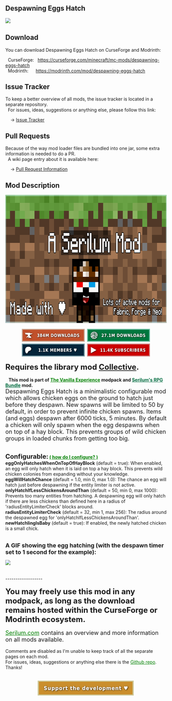 <h2>Despawning Eggs Hatch</h2>
<p><a href="https://github.com/Serilum/Despawning-Eggs-Hatch"><img src="https://serilum.com/assets/data/logo/despawning-eggs-hatch.png"></a></p><h2>Download</h2>
<p>You can download Despawning Eggs Hatch on CurseForge and Modrinth:</p><p>&nbsp;&nbsp;CurseForge: &nbsp;&nbsp;<a href="https://curseforge.com/minecraft/mc-mods/despawning-eggs-hatch">https://curseforge.com/minecraft/mc-mods/despawning-eggs-hatch</a><br>&nbsp;&nbsp;Modrinth: &nbsp;&nbsp;&nbsp;&nbsp;&nbsp;<a href="https://modrinth.com/mod/despawning-eggs-hatch">https://modrinth.com/mod/despawning-eggs-hatch</a></p>
<h2>Issue Tracker</h2>
<p>To keep a better overview of all mods, the issue tracker is located in a separate repository.<br>&nbsp;&nbsp;For issues, ideas, suggestions or anything else, please follow this link:</p>
<p>&nbsp;&nbsp;&nbsp;&nbsp;-> <a href="https://serilum.com/url/issue-tracker">Issue Tracker</a></p>
<h2>Pull Requests</h2>
<p>Because of the way mod loader files are bundled into one jar, some extra information is needed to do a PR.<br>&nbsp;&nbsp;A wiki page entry about it is available here:</p>
<p>&nbsp;&nbsp;&nbsp;&nbsp;-> <a href="https://serilum.com/url/pull-requests">Pull Request Information</a></p>
<h2>Mod Description</h2>
<p style="text-align:center"><a href="https://serilum.com/" target="_blank" rel="nofollow"><img src="https://github.com/Serilum/.cdn/raw/main/description/header/header.png" alt="" width="838" height="400"></a></p>
<p style="text-align:center"><a href="https://curseforge.com/members/serilum/projects" target="_blank" rel="nofollow"><img src="https://raw.githubusercontent.com/Serilum/.data-workflow/main/badges/svg/curseforge.svg" width="200"></a> <a href="https://modrinth.com/user/Serilum" target="_blank" rel="nofollow"><img src="https://raw.githubusercontent.com/Serilum/.data-workflow/main/badges/svg/modrinth.svg" width="200"></a> <a href="https://patreon.com/serilum" target="_blank" rel="nofollow"><img src="https://raw.githubusercontent.com/Serilum/.data-workflow/main/badges/svg/patreon.svg" width="200"></a> <a href="https://youtube.com/@serilum" target="_blank" rel="nofollow"><img src="https://raw.githubusercontent.com/Serilum/.data-workflow/main/badges/svg/youtube.svg" width="200"></a></p>
<p><strong><span style="font-size:24px">Requires the library mod&nbsp;<a style="font-size:24px" href="https://curseforge.com/minecraft/mc-mods/collective" target="_blank" rel="nofollow">Collective</a>.</span></strong><br><br><strong>&nbsp;&nbsp;&nbsp;This mod is part of <span style="color:#008000"><a style="color:#008000" href="https://curseforge.com/minecraft/modpacks/the-vanilla-experience" target="_blank" rel="nofollow">The Vanilla Experience</a></span> modpack and <span style="color:#006b3f"><a style="color:#006b3f" href="https://curseforge.com/minecraft/mc-mods/serilums-rpg-bundle" target="_blank" rel="nofollow">Serilum's RPG Bundle</a></span> mod.</strong><br><span style="font-size:18px">Despawning Eggs Hatch is a minimalistic configurable mod which allows chicken eggs on the ground to hatch just before they despawn. New spawns will be limited to 50 by default, in order to prevent infinite chicken spawns. Items (and eggs) despawn after 6000 ticks, 5 minutes. By default a chicken will only spawn when the egg despawns when on top of a hay block. This prevents groups of wild chicken groups in loaded chunks from getting too big.</span><br><br><br><strong><span style="font-size:20px">Configurable:</span> <span style="color:#008000;font-size:14px"><a style="color:#008000" href="https://github.com/Serilum/.information/wiki/how-to-configure-mods" rel="nofollow">(&nbsp;how do I configure?&nbsp;)</a></span><br></strong><strong>eggOnlyHatchesWhenOnTopOfHayBlock</strong>&nbsp;(default = true): When enabled, an egg will only hatch when it is laid on top a hay block. This prevents wild chicken colonies from expanding without your knowledge.<br><strong>eggWillHatchChance</strong>&nbsp;(default = 1.0, min 0, max 1.0): The chance an egg will hatch just before despawning if the entity limiter is not active.<br><strong>onlyHatchIfLessChickensAroundThan</strong>&nbsp;(default = 50, min 0, max 1000): Prevents too many entities from hatching. A despawning egg will only hatch if there are less chickens than defined here in a radius of 'radiusEntityLimiterCheck' blocks around.<br><strong>radiusEntityLimiterCheck</strong>&nbsp;(default = 32, min 1, max 256): The radius around the despawned egg for 'onlyHatchIfLessChickensAroundThan'.<br><strong>newHatchlingIsBaby</strong>&nbsp;(default = true): If enabled, the newly hatched chicken is a small chick.<br><br><br><span style="font-size:18px"><strong>A GIF showing the egg hatching (with the despawn timer set to 1 second for the example):</strong></span></p>
<div class="spoiler">
<p><picture><img src="https://github.com/Serilum/.cdn/raw/main/projects/despawning-eggs-hatch/c.gif"></picture></p>
</div>
<p><br>------------------<br><br><span style="font-size:24px"><strong>You may freely use this mod in any modpack, as long as the download remains hosted within the CurseForge or Modrinth ecosystem.</strong></span><br><br><span style="font-size:18px"><a style="font-size:18px;color:#008000" href="https://serilum.com/" rel="nofollow">Serilum.com</a> contains an overview and more information on all mods available.</span><br><br><span style="font-size:14px">Comments are disabled as I'm unable to keep track of all the separate pages on each mod.</span><span style="font-size:14px"><br>For issues, ideas, suggestions or anything else there is the&nbsp;<a style="font-size:14px;color:#008000" href="https://github.com/Serilum/.issue-tracker" rel="nofollow">Github repo</a>. Thanks!</span><span style="font-size:6px"><br><br></span></p>
<p style="text-align:center"><a href="https://serilum.com/donate" rel="nofollow"><img src="https://github.com/Serilum/.cdn/raw/main/description/projects/support.svg" alt="" width="306" height="50"></a></p>